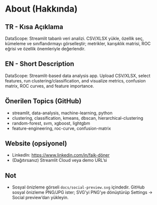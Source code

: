 # About (Hakkında)

## TR - Kısa Açıklama
DataScope: Streamlit tabanlı veri analizi. CSV/XLSX yükle, özellik seç, kümeleme ve sınıflandırmayı görselleştir; metrikler, karışıklık matrisi, ROC eğrisi ve özellik önemleriyle değerlendir.

## EN - Short Description
DataScope: Streamlit-based data analysis app. Upload CSV/XLSX, select features, run clustering/classification, and visualize metrics, confusion matrix, ROC curves, and feature importance.

## Önerilen Topics (GitHub)
- streamlit, data-analysis, machine-learning, python
- clustering, classification, kmeans, dbscan, hierarchical-clustering
- random-forest, svm, xgboost, lightgbm
- feature-engineering, roc-curve, confusion-matrix

## Website (opsiyonel)
- LinkedIn: https://www.linkedin.com/in/faik-döner
- (Dağıtırsanız) Streamlit Cloud veya demo URL’si

## Not
- Sosyal önizleme görseli `docs/social-preview.svg` içindedir. GitHub sosyal önizleme PNG/JPG ister; SVG’yi PNG’ye dönüştürüp Settings → Social preview’dan yükleyin.
